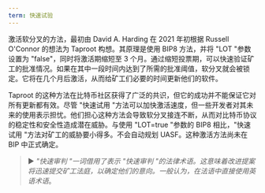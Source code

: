 ```yaml
---
term: 快速试验
---
```

激活软分叉的方法，最初由 David A. Harding 在 2021 年初根据 Russell O'Connor 的想法为 Taproot 构想。其原理是使用 BIP8 方法，并将 "LOT "参数设置为 "false"，同时将激活期缩短至 3 个月。通过缩短投票期，可以快速验证矿工的批准情况。如果在其中一段时间内达到了所需的批准阈值，软分叉就会被锁定。它将在几个月后激活，从而给矿工们必要的时间更新他们的软件。

Taproot 的这种方法在比特币社区获得了广泛的共识，但它的成功并不能保证它对所有更新都有效。尽管 "快速试用 "方法可以加快激活速度，但一些开发者对其未来的使用表示担忧。他们担心这种方法会导致软分叉接连不断，从而对比特币协议的稳定性和安全性造成潜在威胁。与使用 "LOT=true "参数的 BIP8 相比，"快速试用 "方法对矿工的威胁要小得多。不会自动规划 UASF。这种激活方法尚未在 BIP 中正式确定。

> ► *"快速审判 "一词借用了表示 "快速审判 "的法律术语。这意味着改进提案将迅速提交矿工法庭，以确定他们的意向。一般认为，在法语中直接使用英语术语*。
